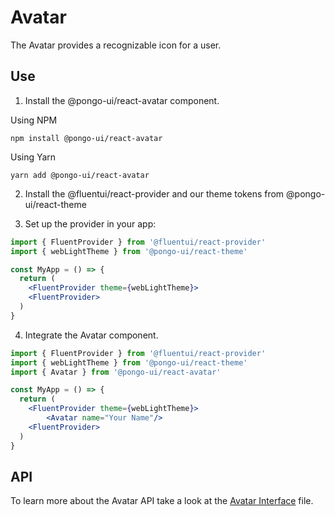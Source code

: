 # Avatar

The Avatar provides a recognizable icon for a user.

## Use

1. Install the @pongo-ui/react-avatar component.

Using NPM

```
npm install @pongo-ui/react-avatar
```

Using Yarn

```
yarn add @pongo-ui/react-avatar
```

2. Install the @fluentui/react-provider and our theme tokens from @pongo-ui/react-theme

3. Set up the provider in your app:

```jsx
import { FluentProvider } from '@fluentui/react-provider'
import { webLightTheme } from '@pongo-ui/react-theme'

const MyApp = () => {
  return (
    <FluentProvider theme={webLightTheme}>
    <FluentProvider>
  )
}
```

4. Integrate the Avatar component.

```jsx
import { FluentProvider } from '@fluentui/react-provider'
import { webLightTheme } from '@pongo-ui/react-theme'
import { Avatar } from '@pongo-ui/react-avatar'

const MyApp = () => {
  return (
    <FluentProvider theme={webLightTheme}>
        <Avatar name="Your Name"/>
    <FluentProvider>
  )
}
```

## API

To learn more about the Avatar API take a look at the [Avatar Interface](src/components/Avatar/Avatar.types.ts) file.
